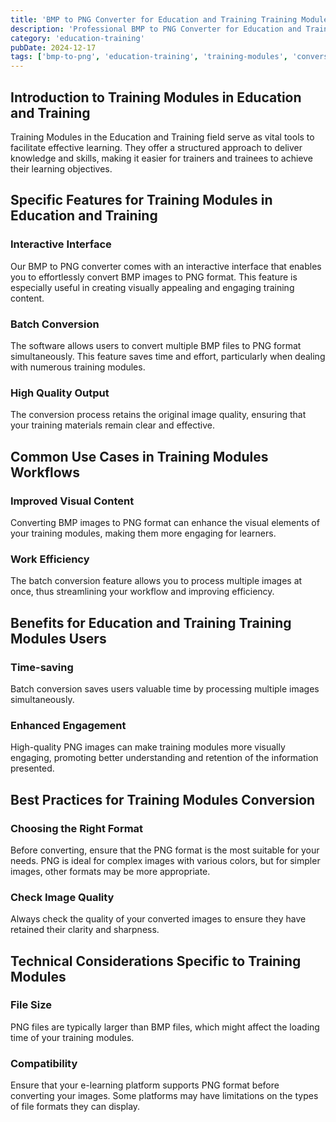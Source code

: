 ```yaml
---
title: 'BMP to PNG Converter for Education and Training Training Modules'
description: 'Professional BMP to PNG Converter for Education and Training Training Modules. Optimized for Education and Training training modules workflows.'
category: 'education-training'
pubDate: 2024-12-17
tags: ['bmp-to-png', 'education-training', 'training-modules', 'conversion']
---
```


## Introduction to Training Modules in Education and Training

Training Modules in the Education and Training field serve as vital tools to facilitate effective learning. They offer a structured approach to deliver knowledge and skills, making it easier for trainers and trainees to achieve their learning objectives. 

## Specific Features for Training Modules in Education and Training

### Interactive Interface

Our BMP to PNG converter comes with an interactive interface that enables you to effortlessly convert BMP images to PNG format. This feature is especially useful in creating visually appealing and engaging training content.

### Batch Conversion

The software allows users to convert multiple BMP files to PNG format simultaneously. This feature saves time and effort, particularly when dealing with numerous training modules.

### High Quality Output 

The conversion process retains the original image quality, ensuring that your training materials remain clear and effective.

## Common Use Cases in Training Modules Workflows

### Improved Visual Content 

Converting BMP images to PNG format can enhance the visual elements of your training modules, making them more engaging for learners.

### Work Efficiency

The batch conversion feature allows you to process multiple images at once, thus streamlining your workflow and improving efficiency.

## Benefits for Education and Training Training Modules Users

### Time-saving 

Batch conversion saves users valuable time by processing multiple images simultaneously.

### Enhanced Engagement

High-quality PNG images can make training modules more visually engaging, promoting better understanding and retention of the information presented.

## Best Practices for Training Modules Conversion

### Choosing the Right Format 

Before converting, ensure that the PNG format is the most suitable for your needs. PNG is ideal for complex images with various colors, but for simpler images, other formats may be more appropriate.

### Check Image Quality 

Always check the quality of your converted images to ensure they have retained their clarity and sharpness.

## Technical Considerations Specific to Training Modules

### File Size 

PNG files are typically larger than BMP files, which might affect the loading time of your training modules.

### Compatibility 

Ensure that your e-learning platform supports PNG format before converting your images. Some platforms may have limitations on the types of file formats they can display.